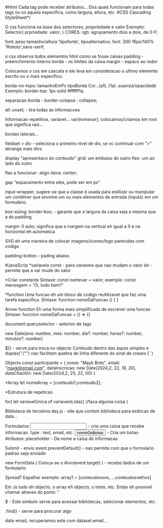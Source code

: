 #Html
Cada tag pode receber atributos... Dos quais funcionam para todas tags ou so aquela especifica, como largura, altura, etc.
#CSS
 Cascading StyleSheet*/

 O css funciona na base dos selectores, propriedade e valor
  Exemplo:
  Selector{
    prpriedade: valor;
  }
CORES: rgb: agrupamento dois a dois, de 0-F;

font: peso tamanho/altura 'tipofonte', tipoalternativo;
font: 300 16px/140% 'Roboto',sans-serif;

o css observa todos elementos html como se fosse caixas
padding - preenchimento interno
borda - os limites da caixa
margin - espaco ao redor

Colocamos o css em cascata e ele leva em consideracao o ultimo elemento escrito ou o mais especifico.

borda-no-topo: tamanhoEmPx tipoBorda Cor...(a1)..(1a)..suaviza/opacidade
Exemplo: border-top: 1px solid #ffffff1a;

separacao-borda - border-colapse : collapse;

all: unset; - tira todas as informacoes

Informacao repetitiva, variavel... var(nomevar);
colocamos/criamos em root que significa raiz...

bordas laterais...

fieldset > div - seleciona o primeiro nivel de div, se vc continuar com ">" abrange mais divs

display "apresentaco do conteudo"
  grid: um embaixo do outro
  flex- um ao lado do outro
  
  flax a funcionar- align-itens: center;

gap "espacamento entre eles, pode ser em px"

input-wrapper, sugere-se que a classe é usada para estilizar ou manipular um contêiner que envolve um ou mais elementos de entrada (inputs) em um formulário.

box-sizing: border-box; - garante que a largura da caixa seja a mesma que a do padding

 margin: 0 auto; significa que a margem na vertical eh igual a 0 e na horizontal eh automatica

 SVG eh uma maneira de colocar imagens/icones/logo parecidas com codigo

padding-botton - pading abaixo

#JavaScrip
*variaveis
const - para variaveis que nao mudam o valor
let - permite que a var mude do valor

*Criar constante
  Sintaxe:
  const nomevar = valor;
  exemplo:
  const mensagem = 'Oi, tudo bem?'

*function
  Uma funcao eh um bloco de codigo reutilizavel que faz uma tarefa especifica.
  Sintaxe:
  function nomeDaFuncao () {
  }

  Arrow function 
  Eh uma forma mais simplificada de escrever uma funcao
  Sintaxe:
  function nomeDaFuncao = () => {}

document.queryselector - selector de tags

new Date(ano: number, mes: number, dia?: number, horas?: number, minutos?: number)

${} - serve para troca no objecto
Conteudo dentro das aspas simples e duplas(''/"") nao facilitam quebra de linha diferente do sinal de crases (``)

Objecto
const participante = {
  nome: "Mayk Brito",
  email: "mayk@gmail.com",
  dataInscricao: new Date(2024,2, 22, 19, 20),
  dataCheckIn: new Date(2024,2, 25, 22, 00)
}

*Array
let nomeArray =  [conteudo1,conteudo2];

*Estrutura de repeticao

for( let variavelUnica of variaveisLista){
  //faca alguma coisa
}

Biblioteca de terceiros
day.js - site que contem biblioteca para exibicao de data...

Formularios
      <input> - cria uma caixa que recebe informacao. 
        type : text, email, etc.
      <button>nomeDoBotao</button> - Cria um botao
      Atributos:
        placeholder - Da nome a caixa de informacao 

Submit - envio
event.preventDefault() - nao permite com que o formulario padrao seja enviado

new FormData ( Coloca-se o Alvo(event.target) ) - recebe dados de um formulario
 
Spread? Espalhar 
exemplo:
array1 = [conteudonovo, ...conteudosvelhos]

Em Js tudo eh objecto, o array eh objecto, o texto, etc. Entao eh possivel chamar atraves do ponto '.'

$ - Este simbolo serve para acessar bibliotecas, selecionar elementos, etc.

.find() - serve para procurar algo

data-email, recuperamos este com dataset.email...